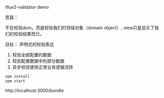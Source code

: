 iflux2-validator demo

思路：

不在校验dom，而是校验我们的领域对象（domain object）,
view只是显示了我们的校验结果而已。

目标： 声明式的校验表达

1. 校验全部配置的数据
2. 校验配置数据中的部分数据
4. 异步校验使用正常业务逻辑流转

```sh
npm install
npm start
```

http://localhost:3000/bundle
